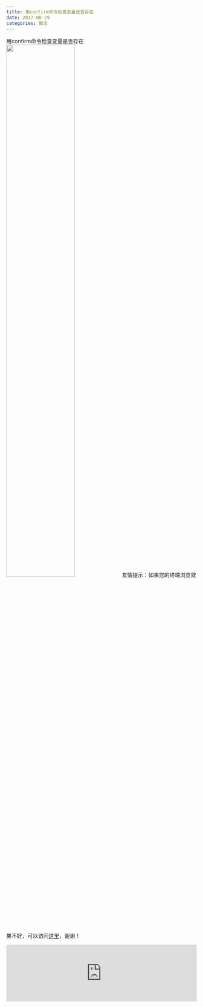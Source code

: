 ```yaml
---
title: 用confirm命令检查变量是否存在
date: 2017-08-29
categories: 推文
---
```

用confirm命令检查变量是否存在
<img src="http://mmbiz.qpic.cn/mmbiz_jpg/ACviaWTBFxhbFC6hOOuV0DYwye9GVebFMVWN640vflZLISlUyGmfpFN7z9Vdia3xQiaVzjoCmEIz2CSDliaPFz48QQ/0?wx_fmt=jpeg" style="width: 60%; height: auto;"/><!--more-->
友情提示：如果您的终端浏览效果不好，可以访问[这里](https://stata-club.github.io/stata_article/2017-08-29.html)，谢谢！
<iframe src="https://stata-club.github.io/stata_article/2017-08-29.html" id="iframepage" frameborder="0" scrolling="no" marginheight="0" marginwidth="0" width="100%" onLoad="iFrameHeight()"></iframe>
<script type="text/javascript" language="javascript">
function iFrameHeight() {
var ifm= document.getElementById("iframepage");
var subWeb = document.frames ? document.frames["iframepage"].document : ifm.contentDocument;   
if(ifm != null && subWeb != null) {
 ifm.height = subWeb.body.scrollHeight;
} 
} 
</script> 

